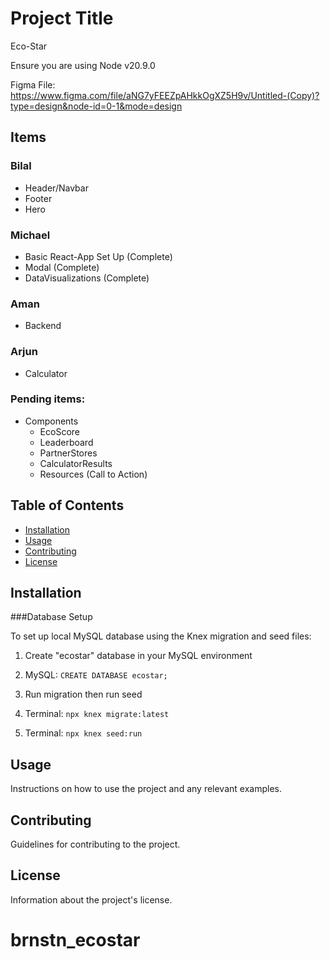 # Project Title

Eco-Star

Ensure you are using Node v20.9.0



Figma File:
https://www.figma.com/file/aNG7yFEEZpAHkkOgXZ5H9v/Untitled-(Copy)?type=design&node-id=0-1&mode=design



## Items

### Bilal
- Header/Navbar
- Footer
- Hero

### Michael
- Basic React-App Set Up (Complete)
- Modal (Complete)
- DataVisualizations (Complete)

### Aman
- Backend

### Arjun
- Calculator


### Pending items:
- Components
  - EcoScore
  - Leaderboard
  - PartnerStores
  - CalculatorResults
  - Resources (Call to Action)




## Table of Contents

- [Installation](#installation)
- [Usage](#usage)
- [Contributing](#contributing)
- [License](#license)

## Installation

###Database Setup

To set up local MySQL database using the Knex migration and seed files:

1. Create "ecostar" database in your MySQL environment
  1. MySQL:  `CREATE DATABASE ecostar;`

2. Run migration then run seed
  1. Terminal: `npx knex migrate:latest`
  1. Terminal: `npx knex seed:run`


## Usage

Instructions on how to use the project and any relevant examples.

## Contributing

Guidelines for contributing to the project.

## License

Information about the project's license.


# brnstn_ecostar
